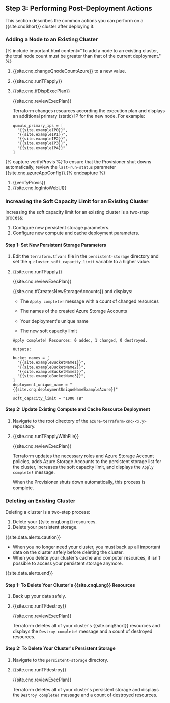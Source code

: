 <a id="perform-post-deployment-actions"></a>
## Step 3: Performing Post-Deployment Actions
This section describes the common actions you can perform on a {{site.cnqShort}} cluster after deploying it.

<a id="adding-node-to-existing-cluster"></a>
### Adding a Node to an Existing Cluster
{% include important.html content="To add a node to an existing cluster, the total node count must be greater than that of the current deployment." %}

1. {{site.cnq.changeQnodeCountAzure}} to a new value.
1. {{site.cnq.runTFapply}}
1. {{site.cnq.tfDispExecPlan}}

   {{site.cnq.reviewExecPlan}}

   Terraform changes resources according the execution plan and displays an additional primary (static) IP for the new node. For example:

   ```
   qumulo_primary_ips = [
     "{{site.exampleIP0}}",
     "{{site.exampleIP1}}",
     "{{site.exampleIP2}}",
     "{{site.exampleIP3}}",
     "{{site.exampleIP4}}"
   ]
   ```
{% capture verifyProvis %}To ensure that the Provisioner shut downs automatically, review the `last-run-status` parameter {{site.cnq.azureAppConfig}}.{% endcapture %}
1. {{verifyProvis}}
1. {{site.cnq.logIntoWebUI}}

<a id="increasing-soft-capacity-limit-existing-cluster"></a>
### Increasing the Soft Capacity Limit for an Existing Cluster
Increasing the soft capacity limit for an existing cluster is a two-step process:

1. Configure new persistent storage parameters.
2. Configure new compute and cache deployment parameters.

#### Step 1: Set New Persistent Storage Parameters
1. Edit the `terraform.tfvars` file in the `persistent-storage` directory and set the `q_cluster_soft_capacity_limit` variable to a higher value.
1. {{site.cnq.runTFapply}}

   {{site.cnq.reviewExecPlan}}

   {{site.cnq.tfCreatesNewStorageAccounts}} and displays:

   * The `Apply complete!` message with a count of changed resources

   * The names of the created Azure Storage Accounts

   * Your deployment's unique name

   * The new soft capacity limit

   ```
   Apply complete! Resources: 0 added, 1 changed, 0 destroyed.

   Outputs:

   bucket_names = [
     "{{site.exampleBucketName1}}",
     "{{site.exampleBucketName2}}",
     "{{site.exampleBucketName3}}",
     "{{site.exampleBucketName3}}",
   ]
   deployment_unique_name = "{{site.cnq.deploymentUniqueNameExampleAzure}}"
   ...
   soft_capacity_limit = "1000 TB"
   ```

#### Step 2: Update Existing Compute and Cache Resource Deployment
1. Navigate to the root directory of the `azure-terraform-cnq-<x.y>` repository.
1. {{site.cnq.runTFapplyWithFile}}

   {{site.cnq.reviewExecPlan}}

   Terraform updates the necessary roles and Azure Storage Account policies, adds Azure Storage Accounts to the persistent storage list for the cluster, increases the soft capacity limit, and displays the `Apply complete!` message.

   When the Provisioner shuts down automatically, this process is complete.

<a id="deleting-existing-cluster"></a>
### Deleting an Existing Cluster
Deleting a cluster is a two-step process:

1. Delete your {{site.cnqLong}} resources.
1. Delete your persistent storage.

{{site.data.alerts.caution}}
<ul>
  <li>When you no longer need your cluster, you must back up all important data on the cluster safely before deleting the cluster.</li>
  <li>When you delete your cluster's cache and computer resources, it isn't possible to access your persistent storage anymore.</li>
</ul>
{{site.data.alerts.end}}

#### Step 1: To Delete Your Cluster's {{site.cnqLong}} Resources
1. Back up your data safely.
1. {{site.cnq.runTFdestroy}}

   {{site.cnq.reviewExecPlan}}

   Terraform deletes all of your cluster's {{site.cnqShort}} resources and displays the `Destroy complete!` message and a count of destroyed resources.

#### Step 2: To Delete Your Cluster's Persistent Storage
1. Navigate to the `persistent-storage` directory.

1. {{site.cnq.runTFdestroy}}

   {{site.cnq.reviewExecPlan}}

   Terraform deletes all of your cluster's persistent storage and displays the `Destroy complete!` message and a count of destroyed resources.
